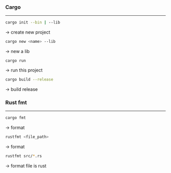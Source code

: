 

### Cargo
----
```bash
cargo init --bin | --lib
```
-> create new project

```bash
cargo new <name> --lib
```
-> new a lib

```
cargo run
```
-> run this project

```bash
cargo build --release
```
-> build release

### Rust fmt
----
```bash
cargo fmt
```
-> format
```bash
rustfmt <file_path>
```
-> format
```bash
rustfmt src/*.rs
```
-> format file is rust